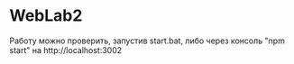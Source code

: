 # WebLab2

Работу можно проверить, запустив start.bat, либо через консоль "npm start" на http://localhost:3002
